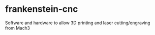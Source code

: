 # frankenstein-cnc
Software and hardware to allow 3D printing and laser cutting/engraving from Mach3
